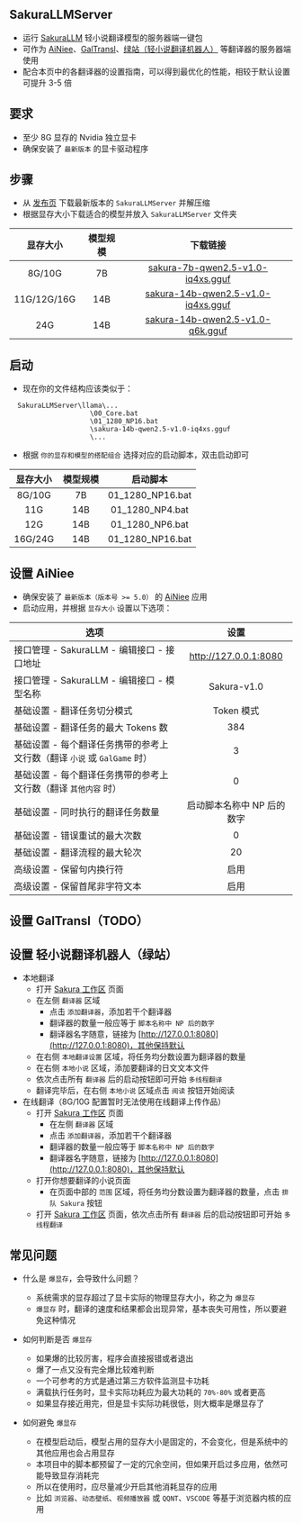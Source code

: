 ## SakuraLLMServer
- 运行 [SakuraLLM](https://github.com/SakuraLLM/SakuraLLM) 轻小说翻译模型的服务器端一键包
- 可作为 [AiNiee](https://github.com/NEKOparapa/AiNiee)、[GalTransl](https://github.com/xd2333/GalTransl)、[绿站（轻小说翻译机器人）](https://books.fishhawk.top/workspace/sakura) 等翻译器的服务器端使用
- 配合本页中的各翻译器的设置指南，可以得到最优化的性能，相较于默认设置可提升 3-5 倍

## 要求
- 至少 8G 显存的 Nvidia 独立显卡
- 确保安装了 `最新版本` 的显卡驱动程序

## 步骤
- 从 [发布页](https://github.com/neavo/SakuraLLMServer/releases) 下载最新版本的 `SakuraLLMServer` 并解压缩
- 根据显存大小下载适合的模型并放入 `SakuraLLMServer` 文件夹

| 显存大小         | 模型规模     | 下载链接                                                  |
|:---------------:|:-----------:|:---------------------------------------------------------:|
| 8G/10G          | 7B          | [sakura-7b-qwen2.5-v1.0-iq4xs.gguf](https://huggingface.co/SakuraLLM/Sakura-7B-Qwen2.5-v1.0-GGUF/blob/main/sakura-7b-qwen2.5-v1.0-iq4xs.gguf) |
| 11G/12G/16G     | 14B         | [sakura-14b-qwen2.5-v1.0-iq4xs.gguf](https://huggingface.co/SakuraLLM/Sakura-14B-Qwen2.5-v1.0-GGUF/blob/main/sakura-14b-qwen2.5-v1.0-iq4xs.gguf) |
| 24G             | 14B         | [sakura-14b-qwen2.5-v1.0-q6k.gguf](https://huggingface.co/SakuraLLM/Sakura-14B-Qwen2.5-v1.0-GGUF/blob/main/sakura-14b-qwen2.5-v1.0-q6k.gguf) |

## 启动
- 现在你的文件结构应该类似于：
```
  SakuraLLMServer\llama\...
                    \00_Core.bat
                    \01_1280_NP16.bat
                    \sakura-14b-qwen2.5-v1.0-iq4xs.gguf
                    \...
```
- 根据 `你的显存和模型的搭配组合` 选择对应的启动脚本，双击启动即可
  
| 显存大小         | 模型规模     | 启动脚本             |
|:---------------:|:-----------:|:--------------------:|
| 8G/10G          | 7B          | 01_1280_NP16.bat |
| 11G             | 14B         | 01_1280_NP4.bat |
| 12G             | 14B         | 01_1280_NP6.bat |
| 16G/24G         | 14B         | 01_1280_NP16.bat |

## 设置 AiNiee 
- 确保安装了 `最新版本（版本号 >= 5.0）` 的 [AiNiee](https://github.com/NEKOparapa/AiNiee) 应用
- 启动应用，并根据 `显存大小` 设置以下选项：
  
| 选项 | 设置 |
|------|:----:|
| 接口管理 - SakuraLLM - 编辑接口 - 接口地址 | http://127.0.0.1:8080 |
| 接口管理 - SakuraLLM - 编辑接口 - 模型名称 | Sakura-v1.0 |
| 基础设置 - 翻译任务切分模式 | Token 模式 |
| 基础设置 - 翻译任务的最大 Tokens 数 | 384 |
| 基础设置 - 每个翻译任务携带的参考上文行数（翻译 `小说` 或 `GalGame` 时） | 3 |
| 基础设置 - 每个翻译任务携带的参考上文行数（翻译 `其他内容` 时） | 0 |
| 基础设置 - 同时执行的翻译任务数量 | 启动脚本名称中 NP 后的数字 |
| 基础设置 - 错误重试的最大次数 | 0 |
| 基础设置 - 翻译流程的最大轮次 | 20 |
| 高级设置 - 保留句内换行符 | 启用 |
| 高级设置 - 保留首尾非字符文本 | 启用 |

## 设置 GalTransl（TODO）

## 设置 轻小说翻译机器人（绿站）
- 本地翻译
  - 打开 [Sakura 工作区](https://books.fishhawk.top/workspace/sakura) 页面
  - 在左侧 `翻译器` 区域
    - 点击 `添加翻译器`，添加若干个翻译器
    - 翻译器的数量一般应等于 `脚本名称中 NP 后的数字`
    - 翻译器名字随意，链接为 [http://127.0.0.1:8080](http://127.0.0.1:8080)，其他保持默认
  - 在右侧 `本地翻译设置` 区域，将任务均分数设置为翻译器的数量
  - 在右侧 `本地小说` 区域，添加要翻译的日文文本文件
  - 依次点击所有 `翻译器` 后的启动按钮即可开始 `多线程翻译`
  - 翻译完毕后，在右侧 `本地小说` 区域点击 `阅读` 按钮开始阅读
- 在线翻译（8G/10G 配置暂时无法使用在线翻译上传作品）
  - 打开 [Sakura 工作区](https://books.fishhawk.top/workspace/sakura) 页面
    - 在左侧 `翻译器` 区域
    - 点击 `添加翻译器`，添加若干个翻译器
    - 翻译器的数量一般应等于 `脚本名称中 NP 后的数字`
    - 翻译器名字随意，链接为 [http://127.0.0.1:8080](http://127.0.0.1:8080)，其他保持默认
  - 打开你想要翻译的小说页面
    - 在页面中部的 `范围` 区域，将任务均分数设置为翻译器的数量，点击 `排队 Sakura` 按钮
  - 打开 [Sakura 工作区](https://books.fishhawk.top/workspace/sakura) 页面，依次点击所有 `翻译器` 后的启动按钮即可开始 `多线程翻译`

## 常见问题
- 什么是 `爆显存`，会导致什么问题？
  - 系统需求的显存超过了显卡实际的物理显存大小，称之为 `爆显存`
  - `爆显存` 时，翻译的速度和结果都会出现异常，基本丧失可用性，所以要避免这种情况
    
- 如何判断是否 `爆显存`
  - 如果爆的比较厉害，程序会直接报错或者退出
  - 爆了一点又没有完全爆比较难判断
  - 一个可参考的方式是通过第三方软件监测显卡功耗
  - 满载执行任务时，显卡实际功耗应为最大功耗的 `70%-80%` 或者更高
  - 如果显存接近用完，但是显卡实际功耗很低，则大概率是爆显存了

- 如何避免 `爆显存`
  - 在模型启动后，模型占用的显存大小是固定的，不会变化，但是系统中的其他应用也会占用显存
  - 本项目中的脚本都预留了一定的冗余空间，但如果开启过多应用，依然可能导致显存消耗完
  - 所以在使用时，应尽量减少开启其他消耗显存的应用
  - 比如 `浏览器`、`动态壁纸`、`视频播放器` 或 `QQNT`、`VSCODE` 等基于浏览器内核的应用
